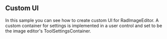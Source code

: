 ## Custom UI ##
In this sample you can see how to create custom UI for RadImageEditor. A custom container for settings is implemented in a user control and set to be the image editor's ToolSettingsContainer.